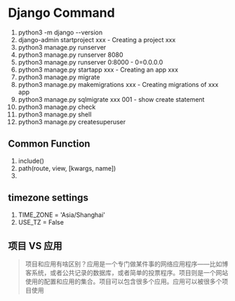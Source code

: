 # Django Command

1. python3 -m django --version 
2. django-admin startproject xxx - Creating a project xxx
3. python3 manage.py runserver
4. python3 manage.py runserver 8080
5. python3 manage.py runserver 0:8000  - 0=0.0.0.0
6. python3 manage.py startapp xxx - Creating an app xxx
7. python3 manage.py migrate
8. python3 manage.py makemigrations xxx - Creating migrations of xxx app
9. python3 manage.py sqlmigrate xxx 001 - show create statement
10. python3 manage.py check
11. python3 manage.py shell
12. python3 manage.py createsuperuser

## Common Function
1. include()
2. path(route, view, [kwargs, name])
3. 

## timezone settings
1. TIME_ZONE = 'Asia/Shanghai'
2. USE_TZ = False
## 项目 VS 应用

> 项目和应用有啥区别？应用是一个专门做某件事的网络应用程序——比如博客系统，或者公共记录的数据库，或者简单的投票程序。项目则是一个网站使用的配置和应用的集合。项目可以包含很多个应用。应用可以被很多个项目使用

